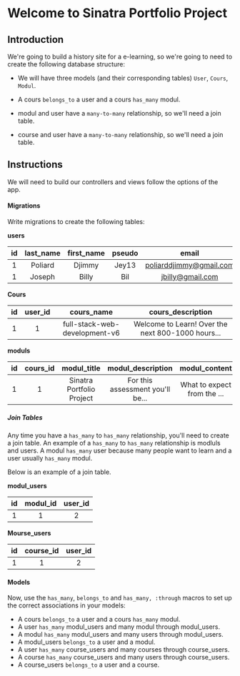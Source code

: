 
# Welcome to Sinatra Portfolio Project

## Introduction

We're going to build a history site for a e-learning, so we're going to need to
create the following database structure:

- We will have three models (and their corresponding tables) `User`, `Cours`, `Modul`.

- A cours `belongs_to` a user and a cours `has_many` modul.
- modul and user have a `many-to-many` relationship, so we'll need a join table.
- course and user have a `many-to-many` relationship, so we'll need a join table.


## Instructions

We will need to build our controllers and views follow the options of the app.

#### Migrations

Write migrations to create the following tables:

**users**

| **id** |   **last_name**  |  **first_name**  | **pseudo** |        **email**        | **password** | **is_a_teacher** | **is_admin** |
| :----: | :--------------: | :--------------: | :--------: | :--------------------:  | :----------: | :--------------: |:-----------: |
|   1    |      Poliard     |     Djimmy       |   Jey13    | poliarddjimmy@gmail.com |   23jim0488  |         1        |      1       |
|   1    |      Joseph      |     Billy        |   Bil      |     jbilly@gmail.com    |   billy@123  |         0        |      0       |

**Cours**

| **id** |    **user_id**   |          **cours_name**        |               **cours_description**                |
| :----: | :--------------: | :----------------------------: | :------------------------------------------------: |
|   1    |         1        |  full-stack-web-development-v6 |  Welcome to Learn! Over the next 800-1000 hours... |

**moduls**

| **id** | **cours_id** |       **modul_title**       |       **modul_description**       |       **modul_content**      |
| :----: | :----------: | :-------------------------: | :-------------------------------: | :--------------------------: |
|   1    |      1       |  Sinatra Portfolio Project  |  For this assessment you'll be... |  What to expect from the ... |

##### Join Tables

Any time you have a `has_many` to `has_many` relationship, you'll need to create
a join table. An example of a `has_many` to `has_many` relationship is modluls
and users. A modul `has_many` user because many people want to learn and a user usually `has_many` modul.

Below is an example of a join table.

**modul_users**

| **id** | **modul_id** | **user_id** |
| :----: | :----------: | :---------: |
|   1    |      1       |     2       |

**Mourse_users**

| **id** | **course_id** | **user_id** |
| :----: | :-----------: | :---------: |
|   1    |       1       |     2       |

#### Models

Now, use the `has_many`, `belongs_to` and `has_many, :through` macros to set up
the correct associations in your models:

- A cours `belongs_to` a user and a cours `has_many` modul.
- A user `has_many` modul_users and many modul through modul_users.
- A modul `has_many` modul_users and many users through modul_users.
- A modul_users `belongs_to` a user and a modul.
- A user `has_many` course_users and many courses through course_users.
- A course `has_many` course_users and many users through course_users.
- A course_users `belongs_to` a user and a course.
